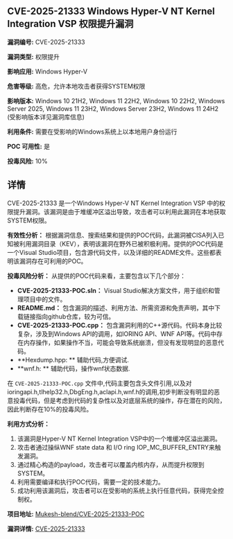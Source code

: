 ## CVE-2025-21333 Windows Hyper-V NT Kernel Integration VSP 权限提升漏洞

**漏洞编号:** CVE-2025-21333

**漏洞类型:** 权限提升

**影响应用:** Windows Hyper-V

**危害等级:** 高危，允许本地攻击者获得SYSTEM权限

**影响版本:** Windows 10 21H2, Windows 11 22H2, Windows 10 22H2, Windows Server 2025, Windows 11 23H2, Windows Server 23H2, Windows 11 24H2 (受影响版本详见漏洞库信息)

**利用条件:** 需要在受影响的Windows系统上以本地用户身份运行

**POC 可用性:** 是

**投毒风险:** 10%

## 详情

CVE-2025-21333 是一个Windows Hyper-V NT Kernel Integration VSP 中的权限提升漏洞。该漏洞是由于堆缓冲区溢出导致，攻击者可以利用此漏洞在本地获取SYSTEM权限。

**有效性分析：**
根据漏洞信息、搜索结果和提供的POC代码，此漏洞被CISA列入已知被利用漏洞目录（KEV），表明该漏洞在野外已被积极利用。提供的POC代码是一个Visual Studio项目，包含源代码文件，以及详细的README文件。这些都表明该漏洞存在可利用的POC。

**投毒风险分析：**
从提供的POC代码来看，主要包含以下几个部分：

*   **CVE-2025-21333-POC.sln：** Visual Studio解决方案文件，用于组织和管理项目中的文件。
*   **README.md：** 包含漏洞的描述、利用方法、所需资源和免责声明，其中下载链接指向github仓库，较为可信。
*   **CVE-2025-21333-POC.cpp：** 包含漏洞利用的C++源代码。代码本身比较复杂，涉及到Windows API的调用，如IORING API、WNF API等。代码中存在内存操作，如果操作不当，可能会导致系统崩溃，但没有发现明显的恶意代码。
*   **Hexdump.hpp: ** 辅助代码,方便调试.
*   **wnf.h: ** 辅助代码，操作wnf状态数据.

在 `CVE-2025-21333-POC.cpp` 文件中,代码主要包含头文件引用,以及对ioringapi.h,tlhelp32.h,DbgEng.h,aclapi.h,wnf.h的调用,初步判断没有明显的恶意投毒代码，但是考虑到代码的复杂性以及对底层系统的操作，存在潜在的风险，因此判断存在10%的投毒风险。

**利用方式分析：**

1.  该漏洞是Hyper-V NT Kernel Integration VSP中的一个堆缓冲区溢出漏洞。
2.  攻击者通过操纵WNF state data 和 I/O ring IOP_MC_BUFFER_ENTRY来触发漏洞。
3.  通过精心构造的payload，攻击者可以覆盖内核内存，从而提升权限到SYSTEM。
4.  利用需要编译和执行POC代码，需要一定的技术能力。
5.  成功利用该漏洞后，攻击者可以在受影响的系统上执行任意代码，获得完全控制权。


**项目地址:** [Mukesh-blend/CVE-2025-21333-POC](https://github.com/Mukesh-blend/CVE-2025-21333-POC)

**漏洞详情:** [CVE-2025-21333](https://nvd.nist.gov/vuln/detail/CVE-2025-21333)